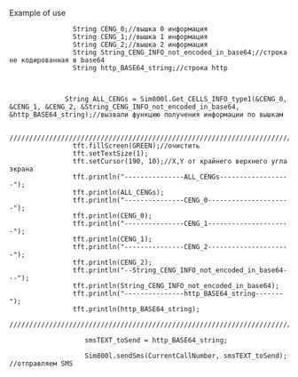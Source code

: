 

Example of use

                    String CENG_0;//вышка 0 информация
                    String CENG_1;//вышка 1 информация
                    String CENG_2;//вышка 2 информация
                    String String_CENG_INFO_not_encoded_in_base64;//строка не кодированная в base64
                    String http_BASE64_string;//строка http


     
                  String ALL_CENGs = Sim800l.Get_CELLS_INFO_type1(&CENG_0, &CENG_1, &CENG_2, &String_CENG_INFO_not_encoded_in_base64, &http_BASE64_string);//вызвали функцию получения информации по вышкам

                    ///////////////////////////////////////////////////////////////////////////////
                    tft.fillScreen(GREEN);//очистить
                    tft.setTextSize(1);
                    tft.setCursor(190, 10);//X,Y от крайнего верхнего угла экрана     
                    tft.println("---------------ALL_CENGs------------------");
                    tft.println(ALL_CENGs);
                    tft.println("---------------CENG_0---------------------");
                    tft.println(CENG_0);
                    tft.println("---------------CENG_1---------------------");
                    tft.println(CENG_1);
                    tft.println("---------------CENG_2---------------------");
                    tft.println(CENG_2);
                    tft.println("--String_CENG_INFO_not_encoded_in_base64---");
                    tft.println(String_CENG_INFO_not_encoded_in_base64);
                    tft.println("---------------http_BASE64_string-------");
                    tft.println(http_BASE64_string);
                    ///////////////////////////////////////////////////////////////////////////////

                       smsTEXT_toSend = http_BASE64_string;

                       Sim800l.sendSms(CurrentCallNumber, smsTEXT_toSend); //отправляем SMS
